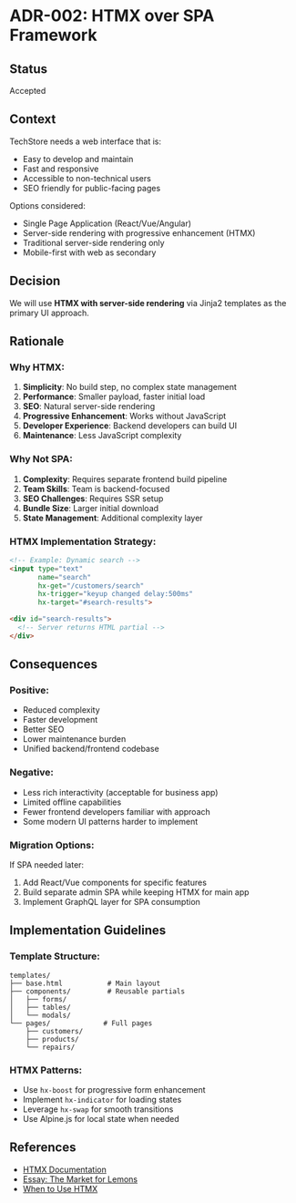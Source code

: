 # ADR-002: HTMX over SPA Framework

## Status
Accepted

## Context
TechStore needs a web interface that is:
- Easy to develop and maintain
- Fast and responsive
- Accessible to non-technical users
- SEO friendly for public-facing pages

Options considered:
- Single Page Application (React/Vue/Angular)
- Server-side rendering with progressive enhancement (HTMX)
- Traditional server-side rendering only
- Mobile-first with web as secondary

## Decision
We will use **HTMX with server-side rendering** via Jinja2 templates as the primary UI approach.

## Rationale

### Why HTMX:
1. **Simplicity**: No build step, no complex state management
2. **Performance**: Smaller payload, faster initial load
3. **SEO**: Natural server-side rendering
4. **Progressive Enhancement**: Works without JavaScript
5. **Developer Experience**: Backend developers can build UI
6. **Maintenance**: Less JavaScript complexity

### Why Not SPA:
1. **Complexity**: Requires separate frontend build pipeline
2. **Team Skills**: Team is backend-focused
3. **SEO Challenges**: Requires SSR setup
4. **Bundle Size**: Larger initial download
5. **State Management**: Additional complexity layer

### HTMX Implementation Strategy:
```html
<!-- Example: Dynamic search -->
<input type="text" 
       name="search" 
       hx-get="/customers/search" 
       hx-trigger="keyup changed delay:500ms" 
       hx-target="#search-results">

<div id="search-results">
  <!-- Server returns HTML partial -->
</div>
```

## Consequences

### Positive:
- Reduced complexity
- Faster development
- Better SEO
- Lower maintenance burden
- Unified backend/frontend codebase

### Negative:
- Less rich interactivity (acceptable for business app)
- Limited offline capabilities
- Fewer frontend developers familiar with approach
- Some modern UI patterns harder to implement

### Migration Options:
If SPA needed later:
1. Add React/Vue components for specific features
2. Build separate admin SPA while keeping HTMX for main app
3. Implement GraphQL layer for SPA consumption

## Implementation Guidelines

### Template Structure:
```
templates/
├── base.html           # Main layout
├── components/         # Reusable partials
│   ├── forms/
│   ├── tables/
│   └── modals/
└── pages/             # Full pages
    ├── customers/
    ├── products/
    └── repairs/
```

### HTMX Patterns:
- Use `hx-boost` for progressive form enhancement
- Implement `hx-indicator` for loading states
- Leverage `hx-swap` for smooth transitions
- Use Alpine.js for local state when needed

## References
- [HTMX Documentation](https://htmx.org)
- [Essay: The Market for Lemons](https://www.htmx.org/essays/a-market-for-lemons/)
- [When to Use HTMX](https://www.htmx.org/essays/when-to-use-hypermedia/)